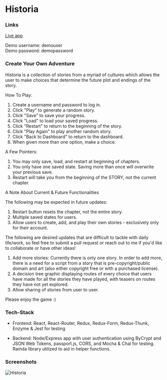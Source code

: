 # Historia

### Links

[Live app](https://stark-caverns-30288.herokuapp.com/)

Demo username:  demouser    
Demo password:  demopassword

### Create Your Own Adventure

Historia is a collection of stories from a myriad of cultures which allows the user to make choices that determine the future plot and endings of the story.

How To Play:

1. Create a username and password to log in.
2. Click "Play" to generate a random story.
3. Click "Save" to save your progress.
4. Click "Load" to load your saved progress.
5. Click "Restart" to return to the beginning of the story.
6. Click "Play Again" to play another random story.
7. Click "Back to Dashboard" to return to the dashboard.
8. When given more than one option, make a choice.

A Few Pointers:
1. You may only save, load, and restart at beginning of chapters.
2. You only have one saved state. Saving more than once will overwrite your previous save.
3. Restart will take you from the beginning of the STORY, not the current chapter.

A Note About Current & Future Functionalities

The following may be expected in future updates:

1. Restart button resets the chapter, not the entire story.
2. Multiple saved states for users.
3. Allow users to create, add, and play their own stories - exclusively only for their account.

The following are desired updates that are difficult to tackle with daily life/work, so feel free to submit a pull request or reach out to me if you'd like to collaborate or have other ideas!

1. Add more stories: Currently there is only one story. In order to add more, there is a need for a script from a story that is pre-copyright/public domain and art (also either copyright free or with a purchased license).
2. A decision tree graphic displaying routes of every choice that users have made for all the stories they have played, with teasers on routes they have not yet explored.
3. Allow sharing of stories from user to user.

Please enjoy the game :)

### Tech-Stack

- Frontend: React, React-Router, Redux, Redux-Form, Redux-Thunk, Enzyme & Jest for testing

- Backend: Node/Express app with user authentication using ByCrypt and JSON Web Tokens, passport.js, CORS, and Mocha & Chai for testing. Ramda library utilized to aid in helper functions.


### Screenshots

![Historia](https://i.postimg.cc/R0rHhBJY/historia-tiny.png)
